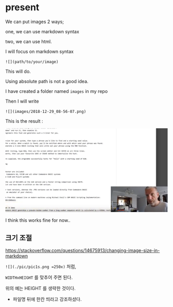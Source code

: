 # present

We can put images 2 ways;

one, we can use markdown syntax

two, we can use html.

I will focus on markdown syntax

`![](path/to/your/image)`

This will do.

Using absolute path is not a good idea.

I have created a folder named `images` in my repo

Then I will write

`![](images/2018-12-29_08-56-07.png)`

This is the result :

![](images/2018-12-29_08-56-07.png)

I think this works fine for now..

## 크기 조절

https://stackoverflow.com/questions/14675913/changing-image-size-in-markdown

`![](./pic/pic1s.png =250x)` 처럼,

`WIDTHxHEIGHT` 를 맞추어 주면 된다.

위의 예는 HEIGHT 를 생략한 것이다.

* 파일명 뒤에 한칸 띄라고 강조하셨다.

